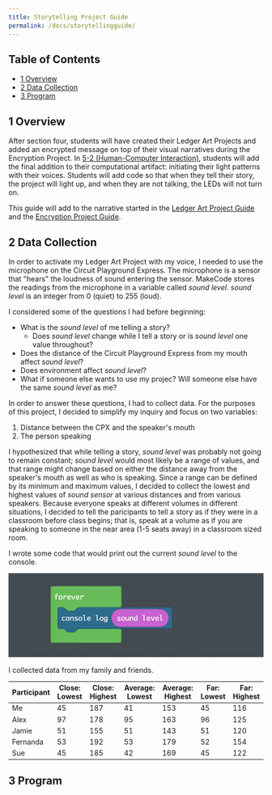 ```yaml
---
title: Storytelling Project Guide
permalink: /docs/storytellingguide/
---
```


## Table of Contents

- [1 Overview](#overview)
- [2 Data Collection](#data)
- [3 Program](#program)

## 1 Overview <a name="overview"></a>
After section four, students will have created their Ledger Art Projects
and added an encrypted message on top of their visual narratives during the Encryption
Project. In [5-2 (Human-Computer Interaction)](../5-2/),
students will add the final addition to their computational artifact: initiating
their light patterns with their voices. Students will add code so that when they
tell their story, the project will light up, and when they are not talking, the
LEDs will not turn on.

This guide will add to the narrative started in the [Ledger Art Project Guide](../ledgerguide/)
and the [Encryption Project Guide](../encryptionguide/).

## 2 Data Collection <a name="data"></a>
In order to activate my Ledger Art Project with my voice, I needed to use the
microphone on the Circuit Playground Express. The microphone is a sensor that
"hears" the loudness of sound entering the sensor. MakeCode stores the readings
from the microphone in a variable called *sound level*. *sound level* is an integer
from 0 (quiet) to 255 (loud).

I considered some of the questions I had before beginning:
- What is the *sound level* of me telling a story?
  - Does *sound level* change while I tell a story or is *sound level* one value throughout?
- Does the distance of the Circuit Playground Express from my mouth affect *sound level*?
- Does environment affect *sound level*?
- What if someone else wants to use my projec? Will someone else have the same *sound level* as me?

In order to answer these questions, I had to collect data. For the purposes of this
project, I decided to simplify my inquiry and focus on two variables:
1. Distance between the CPX and the speaker's mouth
2. The person speaking

I hypothesized that while telling a story, *sound level* was probably not going to
remain constant; *sound level* would most likely be a range of values, and that range
might change based on either the distance away from the speaker's mouth as well as
who is speaking. Since a range can be defined by its minimum and maximum values,
I decided to collect the lowest and highest values of *sound sensor* at various
distances and from various speakers. Because everyone speaks at different volumes
in different situations, I decided to tell the paricipants to tell a story as if
they were in a classroom before class begins; that is, speak at a volume as if you
are speaking to someone in the near area (1-5 seats away) in a classroom sized room.

I wrote some code that would print out the current *sound level* to the console.

![printing the sound level to the console](../guides/guide-resources/sto-print-sound.png)

I collected data from my family and friends.

| Participant     |    Close: Lowest    |     Close: Highest    |     Average: Lowest    |     Average: Highest    |     Far: Lowest    |     Far: Highest    |
|-----------------|---------------------|-----------------------|------------------------|-------------------------|--------------------|---------------------|
|     Me          |     45              |     187               |     41                 |     153                 |     45             |     116             |
|     Alex        |     97              |     178               |     95                 |     163                 |     96             |     125             |
|     Jamie       |     51              |     155               |     51                 |     143                 |     51             |     120             |
|     Fernanda    |     53              |     192               |     53                 |     179                 |     52             |     154             |
|     Sue         |     45              |     185               |     42                 |     169                 |     45             |     122             |

## 3 Program <a name="program"></a>
